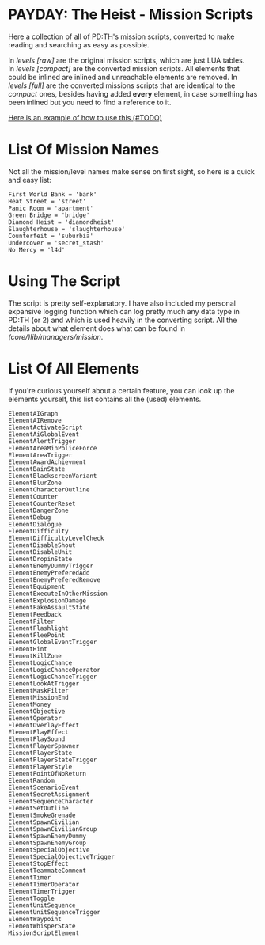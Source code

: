 # PAYDAY: The Heist - Mission Scripts

Here a collection of all of PD:TH's mission scripts, converted to make reading and searching as easy as possible.

In _levels [raw]_ are the original mission scripts, which are just LUA tables.  
In _levels [compact]_ are the converted mission scripts. All elements that could be inlined are inlined and unreachable elements are removed.
In _levels [full]_ are the converted missions scripts that are identical to the _compact_ ones, besides having added **every** element, in case something has been inlined but you need to find a reference to it.

[Here is an example of how to use this (#TODO)](https://www.unknowncheats.me/forum/payday-2-a/)



# List Of Mission Names

Not all the mission/level names make sense on first sight, so here is a quick and easy list:
```
First World Bank = 'bank'
Heat Street = 'street'
Panic Room = 'apartment'
Green Bridge = 'bridge'
Diamond Heist = 'diamondheist'
Slaughterhouse = 'slaughterhouse'
Counterfeit = 'suburbia'
Undercover = 'secret_stash'
No Mercy = 'l4d'
```



# Using The Script

The script is pretty self-explanatory. I have also included my personal expansive logging function which can log pretty much any data type in PD:TH (or 2) and which is used heavily in the converting script.
All the details about what element does what can be found in _(core/)lib/managers/mission_.



# List Of All Elements

If you're curious yourself about a certain feature, you can look up the elements yourself, this list contains all the (used) elements.
```
ElementAIGraph
ElementAIRemove
ElementActivateScript
ElementAiGlobalEvent
ElementAlertTrigger
ElementAreaMinPoliceForce
ElementAreaTrigger
ElementAwardAchievment
ElementBainState
ElementBlackscreenVariant
ElementBlurZone
ElementCharacterOutline
ElementCounter
ElementCounterReset
ElementDangerZone
ElementDebug
ElementDialogue
ElementDifficulty
ElementDifficultyLevelCheck
ElementDisableShout
ElementDisableUnit
ElementDropinState
ElementEnemyDummyTrigger
ElementEnemyPreferedAdd
ElementEnemyPreferedRemove
ElementEquipment
ElementExecuteInOtherMission
ElementExplosionDamage
ElementFakeAssaultState
ElementFeedback
ElementFilter
ElementFlashlight
ElementFleePoint
ElementGlobalEventTrigger
ElementHint
ElementKillZone
ElementLogicChance
ElementLogicChanceOperator
ElementLogicChanceTrigger
ElementLookAtTrigger
ElementMaskFilter
ElementMissionEnd
ElementMoney
ElementObjective
ElementOperator
ElementOverlayEffect
ElementPlayEffect
ElementPlaySound
ElementPlayerSpawner
ElementPlayerState
ElementPlayerStateTrigger
ElementPlayerStyle
ElementPointOfNoReturn
ElementRandom
ElementScenarioEvent
ElementSecretAssignment
ElementSequenceCharacter
ElementSetOutline
ElementSmokeGrenade
ElementSpawnCivilian
ElementSpawnCivilianGroup
ElementSpawnEnemyDummy
ElementSpawnEnemyGroup
ElementSpecialObjective
ElementSpecialObjectiveTrigger
ElementStopEffect
ElementTeammateComment
ElementTimer
ElementTimerOperator
ElementTimerTrigger
ElementToggle
ElementUnitSequence
ElementUnitSequenceTrigger
ElementWaypoint
ElementWhisperState
MissionScriptElement
```